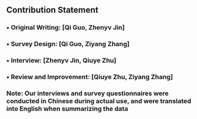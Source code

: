 ##  Contribution Statement

###  • Original Writing: [Qi Guo, Zhenyv Jin]

###  • Survey Design: [Qi Guo, Ziyang Zhang]

###  • Interview: [Zhenyv Jin, Qiuye Zhu]

###  • Review and Improvement: [Qiuye Zhu, Ziyang Zhang]

### Note: Our interviews and survey questionnaires were conducted in Chinese during actual use, and were translated into English when summarizing the data

